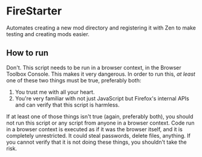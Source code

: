 # FireStarter
Automates creating a new mod directory and registering it with Zen to make testing and creating mods easier.

## How to run
Don't. This script needs to be run in a browser context, in the Browser Toolbox Console. This makes it very dangerous. In order to run this, *at least* one of these two things must be true, preferably both:

1. You trust me with all your heart.
2. You're very familiar with not just JavaScript but Firefox's internal APIs and can verify that this script is harmless.

If at least one of those things isn't true (again, preferably both), you should not run this script or any script from anyone in a browser context. Code run in a browser context is executed as if it was the browser itself, and it is completely unrestricted. It could steal passwords, delete files, anything. If you cannot verify that it is not doing these things, you shouldn't take the risk.
